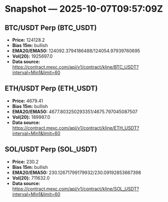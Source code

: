 # Snapshot — 2025-10-07T09:57:09Z

## BTC/USDT Perp (BTC_USDT)
- **Price:** 124128.2
- **Bias 15m:** bullish
- **EMA20/EMA50:** 124092.3794186488/124054.97939760695
- **Vol(20):** 1925697.0
- **Data source:** https://contract.mexc.com/api/v1/contract/kline/BTC_USDT?interval=Min1&limit=60

## ETH/USDT Perp (ETH_USDT)
- **Price:** 4679.41
- **Bias 15m:** bullish
- **EMA20/EMA50:** 4677.803250293351/4675.797045087507
- **Vol(20):** 189987.0
- **Data source:** https://contract.mexc.com/api/v1/contract/kline/ETH_USDT?interval=Min1&limit=60

## SOL/USDT Perp (SOL_USDT)
- **Price:** 230.2
- **Bias 15m:** bullish
- **EMA20/EMA50:** 230.12671799179932/230.09192853667398
- **Vol(20):** 711632.0
- **Data source:** https://contract.mexc.com/api/v1/contract/kline/SOL_USDT?interval=Min1&limit=60
